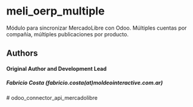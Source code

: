 meli_oerp_multiple
=========================

Módulo para sincronizar MercadoLibre con Odoo. Múltiples cuentas por compañía, múltiples publicaciones por producto.



<h2>Authors</h2>
<h4>Original Author and Development Lead</h4>
<h5>Fabricio Costa (fabricio.costa(at)moldeointeractive.com.ar)</h5>
# odoo_connector_api_mercadolibre
